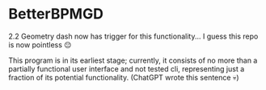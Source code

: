 # BetterBPMGD

2.2 Geometry dash now has trigger for this functionality... I guess this repo is now pointless 😔

This program is in its earliest stage; currently, it consists of no more than a partially functional user interface and not tested cli, representing just a fraction of its potential functionality. (ChatGPT wrote this sentence 💀)
